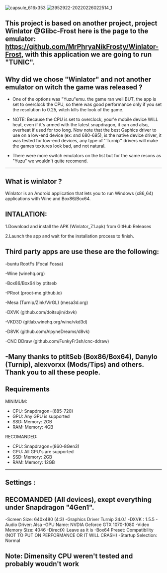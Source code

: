 
![capsule_616x353](https://github.com/user-attachments/assets/1a782388-f842-42f8-bb61-3a0933a78695) ![3952922-20220226022514_1](https://github.com/user-attachments/assets/8c838bac-e53c-4456-812c-a680d44fb0b5)



This project is based on another project, project Winlator @Glibc-Frost here is the page to the emulator: https://github.com/MrPhryaNikFrosty/Winlator-Frost, with this application we are going to run "TUNIC".
----------------------------------------------------------------------------------------------------------------------------
Why did we chose "Winlator" and not another emulator on witch the game was released ?
-----
- One of the options was "Yuzu"emu. the game ran well BUT, the app is set to overclock the CPU, so there was good performance only if you set the resolution to 0.25, witch kills the look of the game.

- NOTE: Because the CPU is set to overclock, your'e mobile device WILL heat, even if it's armed with the latest snapdragon, it can and also, overheat if used for too long. Now note that the best Gaphics driver to use on a low-end device (ex: snd 680-695), is the native device driver, it was tested for low-end devices, any type of ''Turnip'' drivers will make the games textures look bad, and not natural. 

- There were more switch emulators on the list but for the same resons as "Yuzu" we wouldn't quite recomend.
----------------------------------------------------------------------------------------------------------------------------
What is winlator ?
----------------------------------------------------------------------------------------------------------------------------
Winlator is an Android application that lets you to run Windows (x86_64) applications with Wine and Box86/Box64.


INTALATION: 
----------------------------------------------------------------------------------------------------------------------------
1.Download and install the APK (Winlator_7.1.apk) from GitHub Releases

2.Launch the app and wait for the installation process to finish.

Third party apps are use these are the following:
-------
-buntu RootFs
(Focal Fossa)

-Wine
(winehq.org)

-Box86/Box64
by ptitseb

-PRoot
(proot-me.github.io)

-Mesa
(Turnip/Zink/VirGL) (mesa3d.org)

-DXVK
(github.com/doitsujin/dxvk)

-VKD3D
(gitlab.winehq.org/wine/vkd3d)

-D8VK
(github.com/AlpyneDreams/d8vk)

-CNC DDraw
(github.com/FunkyFr3sh/cnc-ddraw)

-Many thanks to ptitSeb (Box86/Box64), Danylo (Turnip), alexvorxx (Mods/Tips) and others. Thank you to all these people.
------------------------------------------------------------------------------------------------------------------------
Requirements
------------------------------------------------------------------------------------------------------------------------
MINIMUM:
- CPU: Snapdragon=(685-720)
- GPU: Any GPU is supported
- SSD: Memory: 2GB
- RAM: Memory: 4GB


RECOMANDED:
- CPU: Snapdragon=(860-8Gen3)
- GPU: All GPU's are supported
- SSD: Memory: 2GB
- RAM: Memory: 12GB
- ---------------------------------------------------------------------------------------------------------------------- 
Settings :
------------------------------------------------------------------------------------------------------------------------
RECOMANDED (All devices), exept everything under Snapdragon "4Gen1".
-

-Screen Size: 640x480 (4:3)
-Graphics Driver Turnip 24.0.1
-DXVK : 1.5.5
-Audio Driver: Alsa
-GPU Name: NVDIA Geforce GTX 1070-1080
-Video Memory Size: 4046
-DirectX: Leave as it is
-Box64 Preset: Compatibility (NOT TO PUT ON PERFORMANCE OR IT WILL CRASH)
-Startup Selection: Normal

Note: Dimensity CPU weren't tested and probably woudn't work
-
